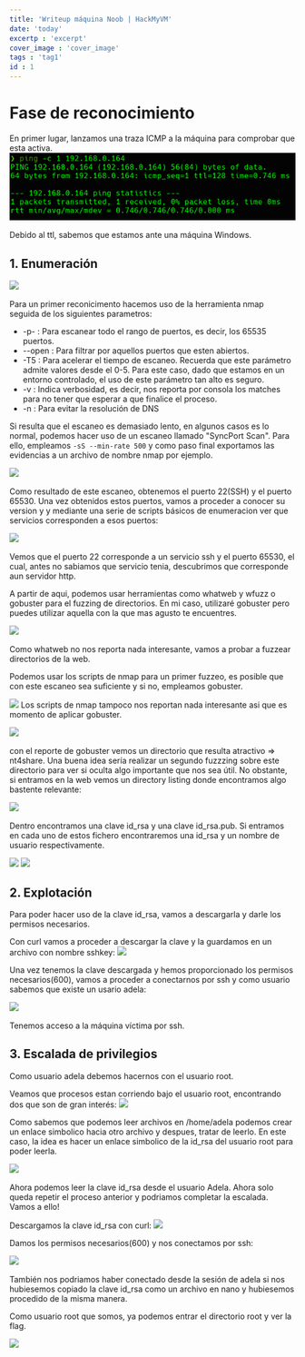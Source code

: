 ```yaml
---
title: 'Writeup máquina Noob | HackMyVM'
date: 'today'
excertp : 'excerpt'
cover_image : 'cover_image'
tags : 'tag1'
id : 1
---
```


# Fase de reconocimiento

En primer lugar, lanzamos una traza ICMP a la máquina para comprobar que esta activa.
![](../public/images/posts/NoobHMV/traza_ICMP.png)

Debido al ttl, sabemos que estamos ante una máquina Windows.

## 1. Enumeración

![](images/1nmap.png)

Para un primer reconicimento hacemos uso de la herramienta nmap seguida de los siguientes parametros:
- -p- : Para escanear todo el rango de puertos, es decir, los 65535 puertos.
- --open : Para filtrar por aquellos puertos que esten abiertos.
- -T5 : Para acelerar el tiempo de escaneo. Recuerda que este parámetro admite valores desde el 0-5. Para este caso, dado que estamos en un entorno controlado, el uso de este parámetro tan alto es seguro. 
- -v : Indica verbosidad, es decir, nos reporta por consola los matches para no tener que esperar a que finalice el proceso.
- -n : Para evitar la resolución de DNS


Si resulta que el escaneo es demasiado lento, en algunos casos es lo normal, podemos hacer uso de un escaneo llamado "SyncPort Scan". Para ello, empleamos `-sS --min-rate 500` y como paso final exportamos las evidencias a un archivo de nombre nmap por ejemplo.
 
![](images\2nmap.png)

Como resultado de este escaneo, obtenemos el puerto 22(SSH) y el puerto 65530.
Una vez obtenidos estos puertos, vamos a proceder a conocer su version y y mediante una serie de scripts básicos de enumeracion ver que servicios corresponden a esos puertos:

![](images/targetedPorts.png)

Vemos que el puerto 22 corresponde a un servicio ssh y el puerto 65530, el cual, antes no sabiamos que servicio tenia, descubrimos que corresponde aun servidor http.

A partir de aqui, podemos usar herramientas como whatweb y wfuzz o gobuster para el fuzzing de directorios. En mi caso, utilizaré gobuster pero puedes utilizar aquella con la que mas agusto te encuentres.

![](images/whatweb.png)

Como whatweb no nos reporta nada interesante, vamos a probar a fuzzear directorios de la web.

Podemos usar los scripts de nmap para un primer fuzzeo, es posible que con este escaneo sea suficiente y si no, empleamos gobuster.

![](images/httpEnum.png)
Los scripts de nmap tampoco nos reportan nada interesante asi que es momento de aplicar gobuster.

![](images/gobuster.png)

con el reporte de gobuster vemos un directorio que resulta atractivo => nt4share.
Una buena idea sería realizar un segundo fuzzzing sobre este directorio para ver si oculta algo importante que nos sea útil.
No obstante, si entramos en la web vemos un directory listing donde encontramos algo bastente relevante:

![](images/n4tshare.png)

Dentro encontramos una clave id_rsa y una clave id_rsa.pub.
Si entramos en cada uno de estos fichero encontraremos una id_rsa y un nombre de usuario respectivamente.

![](images/id_rsa.png)
![](images/userFound.png)

## 2. Explotación

Para poder hacer uso de la clave id_rsa, vamos a descargarla y darle los permisos necesarios.

Con curl vamos a proceder a descargar la clave y la guardamos en un archivo con nombre sshkey:
![](images/curl.png)

Una vez tenemos la clave descargada y hemos proporcionado los permisos necesarios(600), vamos a proceder a conectarnos por ssh y como usuario sabemos que existe un usario adela:

![](images/adelassh.png)

Tenemos acceso a la máquina víctima por ssh. 

## 3. Escalada de privilegios

Como usuario adela debemos hacernos con el usuario root.

Veamos que procesos estan corriendo bajo el usuario root, encontrando dos que son de gran interés:
![](images/psaux.png)

Como sabemos que podemos leer archivos en /home/adela podemos crear un enlace simbolico hacia otro archivo y despues, tratar de leerlo. En este caso, la idea es hacer un enlace simbolico de la id_rsa del usuario root para poder leerla.

![](images/id_rsaRoot.png)

Ahora podemos leer la clave id_rsa desde el usuario Adela. Ahora solo queda repetir el proceso anterior y podriamos completar la escalada. Vamos a ello!

Descargamos la clave id_rsa con curl:
![](images/rootKey.png)

Damos los permisos necesarios(600) y nos conectamos por ssh:

![](images/rootSession.png)

También nos podriamos haber conectado desde la sesión de adela si nos hubiesemos copiado la clave id_rsa como un archivo en nano y hubiesemos procedido de la misma manera. 

Como usuario root que somos, ya podemos entrar el directorio root y ver la flag.

![](images/rootKeys.png)


